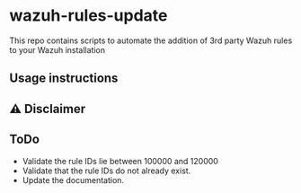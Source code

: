 # wazuh-rules-update
This repo contains scripts to automate the addition of 3rd party Wazuh rules to your Wazuh installation

## Usage instructions

## ⚠️ Disclaimer


## ToDo
- Validate the rule IDs lie between 100000 and 120000
- Validate that the rule IDs do not already exist.
- Update the documentation.